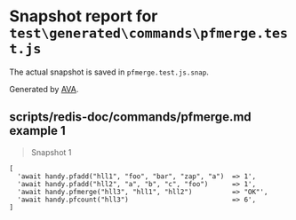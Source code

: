 # Snapshot report for `test\generated\commands\pfmerge.test.js`

The actual snapshot is saved in `pfmerge.test.js.snap`.

Generated by [AVA](https://ava.li).

## scripts/redis-doc/commands/pfmerge.md example 1

> Snapshot 1

    [
      'await handy.pfadd("hll1", "foo", "bar", "zap", "a")  => 1',
      'await handy.pfadd("hll2", "a", "b", "c", "foo")      => 1',
      'await handy.pfmerge("hll3", "hll1", "hll2")          => "OK"',
      'await handy.pfcount("hll3")                          => 6',
    ]
